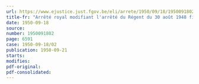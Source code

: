 ```yaml
---
url: https://www.ejustice.just.fgov.be/eli/arrete/1950/09/18/1950091802/justel
title-fr: "Arrêté royal modifiant l'arrêté du Régent du 30 août 1948 fixant le statut des spécialistes militaires"
date: 1950-09-18
source:
number: 1950091802
page: 6591
case: 1950-09-18/02
publication: 1950-09-21
starts:
modifies:
pdf-original:
pdf-consolidated:
---
```


